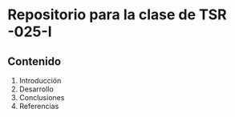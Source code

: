 # Repositorio para la clase de TSR -025-I

## Contenido
1. Introducción
2. Desarrollo
3. Conclusiones
4. Referencias
